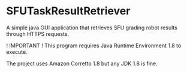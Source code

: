 # SFUTaskResultRetriever

A simple java GUI application that retrieves SFU grading robot results through HTTPS requests.

! IMPORTANT ! This program requires Java Runtime Environment 1.8 to execute.

The project uses Amazon Corretto 1.8 but any JDK 1.8 is fine.